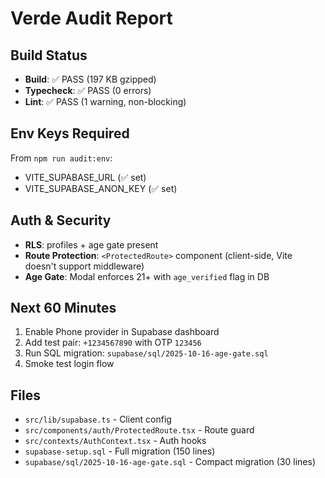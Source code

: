 # Verde Audit Report

## Build Status

- **Build**: ✅ PASS (197 KB gzipped)
- **Typecheck**: ✅ PASS (0 errors)
- **Lint**: ✅ PASS (1 warning, non-blocking)

## Env Keys Required

From `npm run audit:env`:

- VITE_SUPABASE_URL (✅ set)
- VITE_SUPABASE_ANON_KEY (✅ set)

## Auth & Security

- **RLS**: profiles + age gate present
- **Route Protection**: `<ProtectedRoute>` component (client-side, Vite doesn't support middleware)
- **Age Gate**: Modal enforces 21+ with `age_verified` flag in DB

## Next 60 Minutes

1. Enable Phone provider in Supabase dashboard
2. Add test pair: `+1234567890` with OTP `123456`
3. Run SQL migration: `supabase/sql/2025-10-16-age-gate.sql`
4. Smoke test login flow

## Files

- `src/lib/supabase.ts` - Client config
- `src/components/auth/ProtectedRoute.tsx` - Route guard
- `src/contexts/AuthContext.tsx` - Auth hooks
- `supabase-setup.sql` - Full migration (150 lines)
- `supabase/sql/2025-10-16-age-gate.sql` - Compact migration (30 lines)
